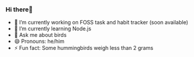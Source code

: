 ### Hi there👋
- 🔭 I’m currently working on FOSS task and habit tracker (soon available)
- 🌱 I’m currently learning Node.js
- 💬 Ask me about birds
- 😄 Pronouns: he/him
- ⚡ Fun fact: Some hummingbirds weigh less than 2 grams
<!--
**candiath/candiath** is a ✨ _special_ ✨ repository because its `README.md` (this file) appears on your GitHub profile.

Here are some ideas to get you started:


- 👯 I’m looking to collaborate on ...
- 🤔 I’m looking for help with ...

- 📫 How to reach me: ...

-->
